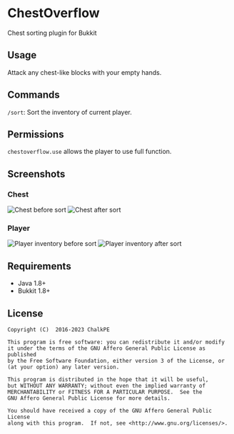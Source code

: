 # ChestOverflow

Chest sorting plugin for Bukkit

## Usage

Attack any chest-like blocks with your empty hands.

## Commands

`/sort`: Sort the inventory of current player.

## Permissions

`chestoverflow.use` allows the player to use full function.

## Screenshots

### Chest

![Chest before sort](https://user-images.githubusercontent.com/9481405/213879873-893c9f37-b760-458a-b16b-a528b703ad0c.png)
![Chest after sort](https://user-images.githubusercontent.com/9481405/213879890-a24de311-fe29-469e-8f3a-b2cf33d7f62f.png)

### Player

![Player inventory before sort](https://user-images.githubusercontent.com/9481405/213879947-72895263-e42c-44c9-8fdf-dfe59e764d8d.png)
![Player inventory after sort](https://user-images.githubusercontent.com/9481405/213879954-13947f13-2b96-4914-a634-921f772bb333.png)

## Requirements

- Java 1.8+
- Bukkit 1.8+

## License

```
Copyright (C)  2016-2023 ChalkPE

This program is free software: you can redistribute it and/or modify
it under the terms of the GNU Affero General Public License as published
by the Free Software Foundation, either version 3 of the License, or
(at your option) any later version.

This program is distributed in the hope that it will be useful,
but WITHOUT ANY WARRANTY; without even the implied warranty of
MERCHANTABILITY or FITNESS FOR A PARTICULAR PURPOSE.  See the
GNU Affero General Public License for more details.

You should have received a copy of the GNU Affero General Public License
along with this program.  If not, see <http://www.gnu.org/licenses/>.
```
